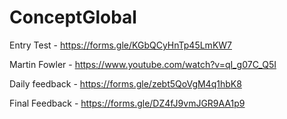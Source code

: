 # ConceptGlobal

Entry Test - https://forms.gle/KGbQCyHnTp45LmKW7 


Martin Fowler - https://www.youtube.com/watch?v=qI_g07C_Q5I

Daily feedback - https://forms.gle/zebt5QoVgM4q1hbK8

Final Feedback - https://forms.gle/DZ4fJ9vmJGR9AA1p9


